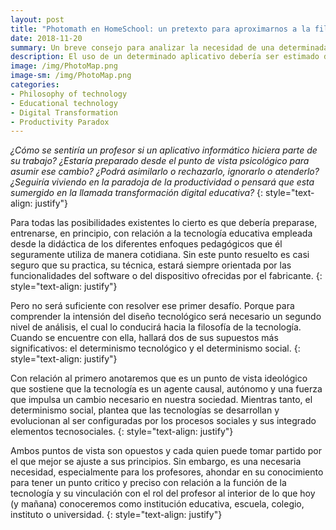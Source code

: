 ```yaml
--- 
layout: post
title: "Photomath en HomeSchool: un pretexto para aproximarnos a la filosofía de la tecnología desde la práctica del profesor"
date: 2018-11-20
summary: Un breve consejo para analizar la necesidad de una determinada tecnología digital para el aprendizaje. Nadie dijo que seria sencillo.    
description: El uso de un determinado aplicativo debería ser estimado desde la tecnología educativa empleada desde la didáctica del enfoque pedagógico, como un primer nivel de análisis. El segundo, es aproximarse a los supuestos de la filosofía de la tecnología.   
image: /img/PhotoMap.png
image-sm: /img/PhotoMap.png
categories:
- Philosophy of technology
- Educational technology 
- Digital Transformation
- Productivity Paradox
--- 
```


_¿Cómo se sentiría un profesor si un aplicativo informático hiciera parte de su trabajo? ¿Estaría preparado desde el punto de vista psicológico para asumir ese cambio? ¿Podrá asimilarlo o rechazarlo, ignorarlo o atenderlo? ¿Seguiría viviendo en la paradoja de la productividad o pensará que esta sumergido en la llamada transformación digital educativa?_ 
{: style="text-align: justify"}

Para todas las posibilidades existentes lo cierto es que debería preparase, entrenarse, en principio, con relación a la tecnología educativa empleada desde la didáctica de los diferentes enfoques pedagógicos que él seguramente utiliza de manera cotidiana. Sin este punto resuelto es casi seguro que su practica, su técnica, estará siempre orientada por las funcionalidades del software o del dispositivo ofrecidas por el fabricante. {: style="text-align: justify"}  

Pero no será suficiente con resolver ese primer desafío. Porque para comprender la intensión del diseño tecnológico será necesario un segundo nivel de análisis, el cual lo conducirá hacia la filosofía de la tecnología. Cuando se encuentre con ella, hallará dos de sus supuestos más significativos: el determinismo tecnológico y el determinismo social. {: style="text-align: justify"} 

Con relación al primero anotaremos que es un punto de vista ideológico que sostiene que la tecnología es un agente causal, autónomo y una fuerza que impulsa un cambio necesario en nuestra sociedad. Mientras tanto, el determinismo social, plantea que las tecnologías se desarrollan y evolucionan al ser configuradas por los procesos sociales y sus integrado elementos tecnosociales. {: style="text-align: justify"} 

Ambos puntos de vista son opuestos y cada quien puede tomar partido por el que mejor se ajuste a sus principios. Sin embargo, es una necesaria necesidad, especialmente para los profesores, ahondar en su conocimiento para tener un punto critico y preciso con relación a la función de la tecnología y su vinculación con el rol del profesor al interior de lo que hoy (y mañana) conoceremos como institución educativa, escuela, colegio, instituto o universidad. {: style="text-align: justify"}
